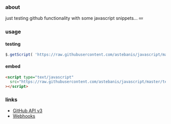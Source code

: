 ### about

just testing github functionality with some javascript snippets... :zzz:

### usage

#### testing

```javascript
$.getScript( 'https://raw.githubusercontent.com/astebanis/javascript/master/test.js' );
```

#### embed

```html
<script type="text/javascript"
  src="https://raw.githubusercontent.com/astebanis/javascript/master/test.js"
></script>
```

### links

* [GitHub API v3](https://developer.github.com/v3/)
* [Webhooks](https://developer.github.com/webhooks/)

